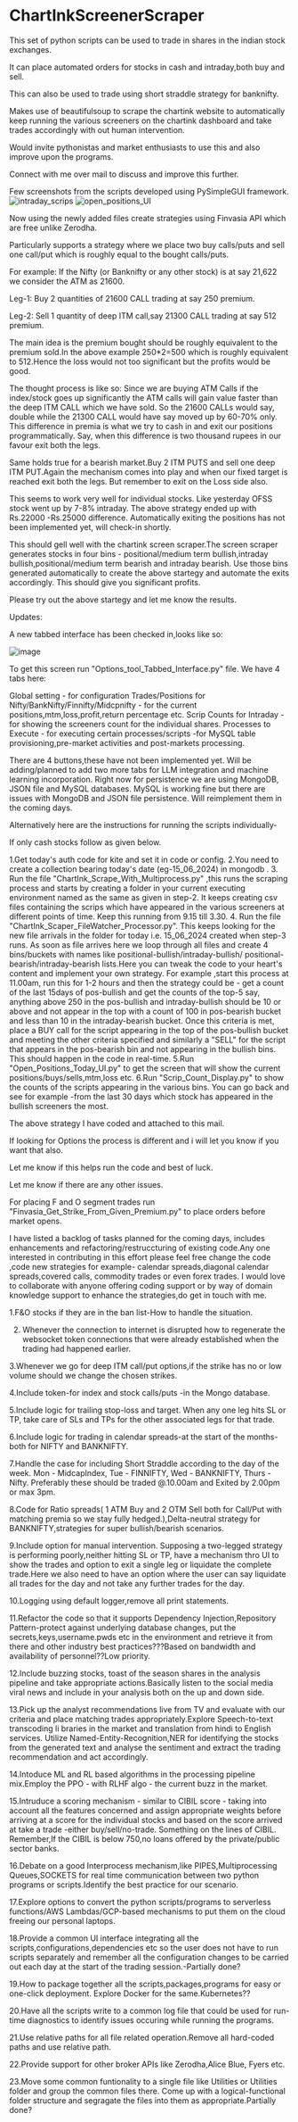 # ChartInkScreenerScraper

This set of python scripts can be used to trade in shares in the indian stock exchanges.

It can place automated orders for stocks in cash and intraday,both buy and sell.

This can also be used to trade using short straddle strategy for banknifty.

Makes use of beautifulsoup to scrape the chartink website to automatically keep running the various screeners on the chartink dashboard and take trades
accordingly with out human intervention.

Would invite pythonistas and market enthusiasts to use this and also improve upon the programs.

Connect with me over mail to discuss and improve this further.

Few screenshots from the scripts developed using PySimpleGUI framework.![intraday_scrips](https://user-images.githubusercontent.com/31882456/232492108-de2f50f4-9256-48de-9761-f97a2a6e9717.png)
![open_positions_UI](https://user-images.githubusercontent.com/31882456/232492123-23bdceca-b9d5-46d3-9c3c-62ea00f91c20.png)

Now using the newly added files create strategies  using Finvasia API which are free unlike Zerodha.

Particularly supports a strategy where we place two buy  calls/puts and sell  one call/put which is roughly equal to the bought calls/puts.

For example:
If the Nifty (or Banknifty or any other stock) is at say 21,622 we consider the ATM as 21600. 

Leg-1: Buy 2 quantities of 21600 CALL trading at say 250 premium.

Leg-2: Sell 1 quantity of deep ITM call,say 21300 CALL trading at say 512 premium.

The main idea is the premium bought should be roughly equivalent to the premium sold.In the above example 250*2=500 which is roughly equivalent to 512.Hence
the loss would not too significant but the profits would be good.

The thought process is like so: Since we are buying ATM Calls if the index/stock goes up significantly the ATM calls will gain value faster than the deep ITM CALL
which we have sold. So the 21600 CALLs would say, double while the 21300 CALL would have say moved up by 60-70% only. This difference in premia is what we try to cash in
and exit our positions programmatically. Say, when this difference is two thousand rupees in our favour exit both the legs.

Same holds true for a bearish market.Buy 2 ITM PUTS and sell one deep ITM PUT.Again the mechanism comes into play and when our fixed target is reached exit both the legs.
But remember to exit on the Loss side also.

This seems to work very well for individual stocks. Like yesterday OFSS stock went up by 7-8% intraday. The above strategy ended up with Rs.22000 -Rs.25000 difference.
Automatically exiting the positions has not been implemented yet, will check-in shortly.

This should gell well with the chartink screen scraper.The screen scraper generates  stocks in four bins - positional/medium term bullish,intraday bullish,positional/medium term bearish and intraday bearish. Use those bins generated automatically to create the above startegy and automate the exits accordingly. This should give you significant profits.

Please try out the above startegy and let me know the results.

Updates:

A new tabbed interface has been checked in,looks like so:

![image](https://github.com/sgprasad66/ChartInkScreenerScraper/assets/31882456/bd67c9ad-ce46-455a-ac34-e449a83e6db3)

To get this screen run "Options_tool_Tabbed_Interface.py" file. We have 4 tabs here:

Global setting - for configuration
Trades/Positions for Nifty/BankNifty/Finnifty/Midcpnifty - for the current positions,mtm,loss,profit,return percentage etc.
Scrip Counts for Intraday - for showing the screeners count for the individual shares.
Processes to Execute - for executing certain processes/scripts -for MySQL table provisioning,pre-market activities and post-markets processing.

There are 4 buttons,these have not been implemented yet. Will be adding/planned to add two more tabs for LLM integration and machine learning incorporation.
Right now for persistence we are using MongoDB, JSON file and MySQL databases. MySQL is working fine but there are issues with MongoDB and JSON file persistence.
Will reimplement them in the coming days.

Alternatively here are the instructions for running the scripts individually-

If only cash stocks follow as given below.

1.Get today's auth code for kite and set it in code or config.
2.You need to create a collection bearing today's  date (eg-15_06_2024) in mongodb .
3. Run the file "ChartInk_Scrape_With_Multiprocess.py" ,this runs the scraping process and starts by creating a folder in your current
executing environment named as the same as given in step-2. It keeps creating csv files containing the scrips which have appeared
in the various screeners at different points of time. Keep this running from 9.15 till 3.30.
4. Run the file "ChartInk_Scaper_FileWatcher_Processor.py". This keeps looking for the new file arrivals in the folder for today i.e. 15_06_2024
created when step-3 runs. As soon as file arrives here we loop through all files and create 4 bins/buckets with names like positional-bullish/intraday-bullish/
positional-bearish/intraday-bearish lists.Here you can tweak the code to your heart's content and implement your own strategy. For example ,start this process
at 11.00am, run this for 1-2 hours and then the strategy could be - get a count of the last 15days of pos-bullish and get the counts of the top-5 say, anything above
250 in the pos-bullish and intraday-bullish should be 10 or above and not appear in the top with a count of 100 in pos-bearish bucket and less than 10 in the intraday-bearish bucket.
Once this criteria is met, place a BUY call for the script appearing in the top of the pos-bullish bucket  and meeting the other criteria specified and similarly a "SELL" for the script that
appears in the pos-bearish bin and not appearing in the bullish bins. This should happen in the code in real-time.
5.Run "Open_Positions_Today_UI.py" to get the screen that will show the current positions/buys/sells,mtm,loss etc.
6.Run "Scrip_Count_Display.py" to show the counts of the scripts appearing in the various bins. You can go back and see for example -from the last 30 days which stock
has appeared in the bullish screeners the most. 
 
The above strategy I have coded and attached to this mail.

If looking for Options the process is different and i will let you know if you want that also.

Let me know if this helps run the code and best of luck.

Let me know if there are any other issues.

For placing F and O segment trades run "Finvasia_Get_Strike_From_Given_Premium.py" to place orders before market opens.

I have listed a backlog of tasks planned for the coming days, includes enhancements and refactoring/restruccturing of existing code.Any one interested
in contributing in this effort please feel free change the code ,code new strategies for example- calendar spreads,diagonal calendar spreads,covered calls,
commodity trades or even forex trades. I would love to collaborate with anyone offering coding support or by way of domain knowledge support to enhance 
the strategies,do get in touch with me.

1.F&O stocks if they are in the ban list-How to handle the situation.

2. Whenever the connection to internet is disrupted how to regenerate the websocket token connections that were already established when the trading had happened earlier.

3.Whenever we go for deep ITM call/put options,if the strike has no or low volume should we change the chosen strikes.

4.Include token-for index and stock calls/puts -in the Mongo database.

5.Include logic for trailing stop-loss and target. When any one leg hits SL or TP, take care of SLs and TPs for the other associated legs for that trade.

6.Include logic for trading in calendar spreads-at the start of the months- both for NIFTY and BANKNIFTY.

7.Handle the case for including Short Straddle according to the day of the week. Mon - MidcapIndex, Tue - FINNIFTY, Wed - BANKNIFTY, Thurs - Nifty. Preferably these should be traded @.10.00am and Exited by 2.00pm or max 3pm.

8.Code for Ratio spreads( 1 ATM Buy and 2 OTM Sell both for Call/Put with matching premia so we stay fully hedged.),Delta-neutral strategy for BANKNIFTY,strategies for super bullish/bearish scenarios.

9.Include option for manual intervention. Supposing a two-legged strategy is performing poorly,neither hitting SL or TP, have a mechanism thro UI to show the trades and option to exit a single leg or liquidate the complete trade.Here we also need to have an option where the user can say liquidate all trades for the day and not take any further trades for the day.

10.Logging using default logger,remove all print statements.

11.Refactor the code so that it supports Dependency Injection,Repository Pattern-protect against underlying database changes, put the secrets,keys,username.pwds etc in the environment and retrieve it from there and other industry best practices???Based on bandwidth and availability of personnel??Low priority.

12.Include buzzing stocks, toast of the season shares in the analysis pipeline and take appropriate actions.Basically listen to the social media viral news and include in your analysis both on the up and down side.

13.Pick up the analyst recommendations live from TV and evaluate with our criteria and place matching trades appropriately.Explore Speech-to-text transcoding li braries in the market and translation from hindi to English services. Utilize Named-Entity-Recognition,NER for identifying the stocks from the generated text and analyse the sentiment and extract the trading recommendation and act accordingly.

14.Intoduce ML and RL based algorithms in the processing pipeline mix.Employ the PPO - with RLHF algo - the current buzz in the market.

15.Intruduce a scoring mechanism - similar to CIBIL score - taking into account all the features concerned and assign appropriate weights before arriving at a score for the individual stocks and based on the score arrived at take a trade -either buy/sell/no-trade. Something on the lines of CIBIL. Remember,If the CIBIL is below 750,no loans offered by the private/public sector banks.

16.Debate on a good Interprocess mechanism,like PIPES,Multiprocessing Queues,SOCKETS for real time communication between two python programs or scripts.Identify the best 
practice for our scenario.

17.Explore options to convert the python scripts/programs to serverless functions/AWS Lambdas/GCP-based mechanisms to put them on the cloud freeing our personal laptops. 

18.Provide a common UI interface integrating all the scripts,configurations,dependencies etc so the user does not have to run scripts separately and remember all the configuration changes to be carried out each day at the start of the trading session.-Partially done?

19.How to package together all the scripts,packages,programs for easy or one-click deployment. Explore Docker for the same.Kubernetes??

20.Have all the scripts write to a common log file that could be used for run-time diagnostics to identify issues occuring while running the programs.

21.Use relative paths for all file related operation.Remove all hard-coded paths and use relative path.

22.Provide support for other broker APIs like Zerodha,Alice Blue, Fyers etc.

23.Move some common funtionality to a single file like Utilities or Utilities folder and group the common files there. Come up with a logical-functional folder structure and segragate the files into them as appropriate.Partially done?


